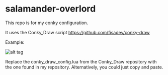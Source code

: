 # salamander-overlord

This repo is for my conky configuration.

It uses the Conky_Draw script https://github.com/fisadev/conky-draw


Example:

![alt tag](https://github.com/SanderSalamander/salamander-conky-config/blob/master/example.png)

Replace the conky_draw_config.lua from the Conky_Draw repository with the one found in my repository. Alternatively, you could just copy and paste.
